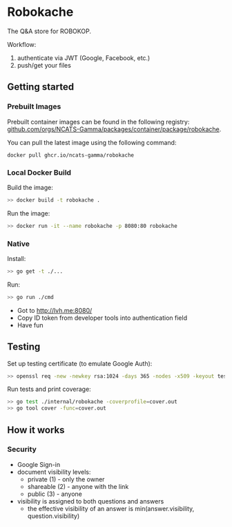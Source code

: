 # Robokache

The Q&A store for ROBOKOP.

Workflow:

1. authenticate via JWT (Google, Facebook, etc.)
2. push/get your files

## Getting started

### Prebuilt Images

Prebuilt container images can be found in the following registry: [github.com/orgs/NCATS-Gamma/packages/container/package/robokache](https://github.com/orgs/NCATS-Gamma/packages/container/package/robokache). 

You can pull the latest image using the following command:

```
docker pull ghcr.io/ncats-gamma/robokache
```

### Local Docker Build

Build the image:

```bash
>> docker build -t robokache .
```

Run the image: 


```bash
>> docker run -it --name robokache -p 8080:80 robokache
```

### Native

Install:

```bash
>> go get -t ./...
```

Run:

```bash
>> go run ./cmd
```

* Got to <http://lvh.me:8080/>
* Copy ID token from developer tools into authentication field
* Have fun

## Testing

Set up testing certificate (to emulate Google Auth):

```bash
>> openssl req -new -newkey rsa:1024 -days 365 -nodes -x509 -keyout test/certs/test.key -out test/certs/test.cert
```

Run tests and print coverage:

```bash
>> go test ./internal/robokache -coverprofile=cover.out
>> go tool cover -func=cover.out
```

## How it works

### Security

* Google Sign-in
* document visibility levels:
  * private (1) - only the owner
  * shareable (2) - anyone with the link
  * public (3) - anyone
* visibility is assigned to both questions and answers
  * the effective visibility of an answer is min(answer.visibility, question.visibility)
